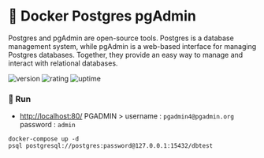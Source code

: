 # 🎉 Docker Postgres pgAdmin

Postgres and pgAdmin are open-source tools. Postgres is a database management system, while pgAdmin is a web-based interface for managing Postgres databases. Together, they provide an easy way to manage and interact with relational databases.

![version](https://img.shields.io/badge/version-1.0-blue)
![rating](https://img.shields.io/badge/rating-★★★★★-yellow)
![uptime](https://img.shields.io/badge/uptime-100%25-brightgreen)

### 🥈 Run

- [http://localhost:80/](http://localhost:80/) PGADMIN > username : `pgadmin4@pgadmin.org` password : `admin`

```shell
docker-compose up -d
psql postgresql://postgres:password@127.0.0.1:15432/dbtest
```
